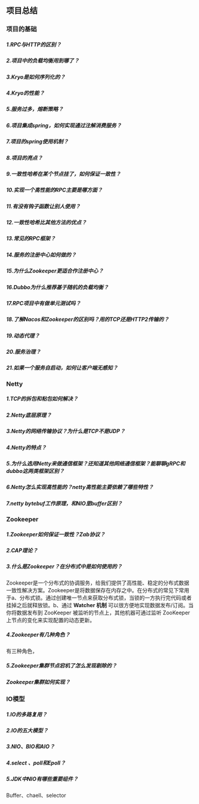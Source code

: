 ## 项目总结

### 项目的基础

##### 1.RPC与HTTP的区别？



##### 2.项目中的负载均衡用到哪了？

##### 3.Kryo是如何序列化的？

##### 4.Kryo的性能？

##### 5.服务过多，熔断策略？

##### 6.项目集成spring，如何实现通过注解消费服务？

##### 7.项目的spring使用机制？

##### 8.项目的亮点？

##### 9.一致性哈希在某个节点挂了，如何保证一致性？

##### 10.实现一个高性能的RPC主要是哪方面？

##### 11.有没有钩子函数让别人使用？

##### 12.一致性哈希比其他方法的优点？

##### 13.常见的RPC框架？

##### 14.服务的注册中心如何做的？

##### 15.为什么Zookeeper更适合作注册中心？

##### 16.Dubbo为什么推荐基于随机的负载均衡？

##### 17.RPC项目中有做单元测试吗？

##### 18.了解Nacos和Zookeeper的区别吗？用的TCP还是HTTP2传输的？

##### 19.动态代理？

##### 20.服务治理？

##### 21.如果一个服务自启动，如何让客户端无感知？

### Netty

##### 1.TCP的拆包和粘包如何解决？

##### 2.Netty底层原理？

##### 3.Netty的网络传输协议？为什么是TCP不是UDP？

##### 4.Netty的特点？

##### 5.为什么选用Netty来做通信框架？还知道其他网络通信框架？能聊聊gRPC和dubbo这两类框架区别？

##### 6.Netty怎么实现高性能的？netty高性能主要依赖了哪些特性？

##### 7.netty bytebuf工作原理，和NIO里buffer区别？

### Zookeeper

##### 1.Zookeeper如何保证一致性？Zab协议？

##### 2.CAP理论？

##### 3.什么是Zookeeper？在分布式中是如何使用的？

Zookeeper是一个分布式的协调服务，给我们提供了高性能、稳定的分布式数据一致性解决方案。Zookeeper是将数据保存在内存之中。在分布式的常见下常用于a、分布式锁。通过创建唯一节点来获取分布式锁，当锁的一方执行完代码或者挂掉之后就释放锁。b、通过 **Watcher 机制** 可以很方便地实现数据发布/订阅。当你将数据发布到 ZooKeeper 被监听的节点上，其他机器可通过监听 ZooKeeper 上节点的变化来实现配置的动态更新。

##### 4.Zookeeper有几种角色？

有三种角色，

##### 5.Zookeeper集群节点宕机了怎么发现剔除的？

##### Zookeeper集群如何实现？

### IO模型

##### 1.IO的多路复用？

##### 2.IO的五大模型？

##### 3.NIO、BIO和AIO？

##### 4.select 、poll和Epoll？

##### 5.JDK中NIO有哪些重要组件？

Buffer、chaell、selector